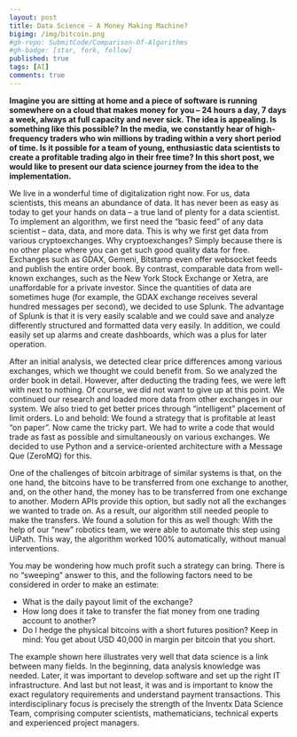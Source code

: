 ```yaml
---
layout: post
title: Data Science – A Money Making Machine?
bigimg: /img/bitcoin.png 
#gh-repo: SubmitCode/Comparison-Of-Algorithms
#gh-badge: [star, fork, follow]
published: true
tags: [AI]
comments: true
---
```

**Imagine you are sitting at home and a piece of software is running somewhere on a cloud that makes money for you – 24 hours a day, 7 days a week, always at full capacity and never sick. The idea is appealing. Is something like this possible? In the media, we constantly hear of high-frequency traders who win millions by trading within a very short period of time. Is it possible for a team of young, enthusiastic data scientists to create a profitable trading algo in their free time? In this short post, we would like to present our data science journey from the idea to the implementation.**

We live in a wonderful time of digitalization right now. For us, data scientists, this means an abundance of data. It has never been as easy as today to get your hands on data – a true land of plenty for a data scientist. To implement an algorithm, we first need the “basic feed” of any data scientist – data, data, and more data. This is why we first get data from various cryptoexchanges. Why cryptoexchanges? Simply because there is no other place where you can get such good quality data for free. Exchanges such as GDAX, Gemeni, Bitstamp even offer websocket feeds and publish the entire order book. By contrast, comparable data from well-known exchanges, such as the New York Stock Exchange or Xetra, are unaffordable for a private investor. Since the quantities of data are sometimes huge (for example, the GDAX exchange receives several hundred messages per second), we decided to use Splunk. The advantage of Splunk is that it is very easily scalable and we could save and analyze differently structured and formatted data very easily. In addition, we could easily set up alarms and create dashboards, which was a plus for later operation.

After an initial analysis, we detected clear price differences among various exchanges, which we thought we could benefit from. So we analyzed the order book in detail. However, after deducting the trading fees, we were left with next to nothing. Of course, we did not want to give up at this point. We continued our research and loaded more data from other exchanges in our system. We also tried to get better prices through “intelligent” placement of limit orders. Lo and behold: We found a strategy that is profitable at least “on paper”. Now came the tricky part. We had to write a code that would trade as fast as possible and simultaneously on various exchanges. We decided to use Python and a service-oriented architecture with a Message Que (ZeroMQ) for this.

One of the challenges of bitcoin arbitrage of similar systems is that, on the one hand, the bitcoins have to be transferred from one exchange to another, and, on the other hand, the money has to be transferred from one exchange to another. Modern APIs provide this option, but sadly not all the exchanges we wanted to trade on. As a result, our algorithm still needed people to make the transfers. We found a solution for this as well though: With the help of our “new” robotics team, we were able to automate this step using UiPath. This way, the algorithm worked 100% automatically, without manual interventions.

You may be wondering how much profit such a strategy can bring. There is no “sweeping” answer to this, and the following factors need to be considered in order to make an estimate:

- What is the daily payout limit of the exchange?
- How long does it take to transfer the fiat money from one trading account to another?
- Do I hedge the physical bitcoins with a short futures position? Keep in mind: You get about USD 40,000 in margin per bitcoin that you short. 

The example shown here illustrates very well that data science is a link between many fields. In the beginning, data analysis knowledge was needed. Later, it was important to develop software and set up the right IT infrastructure. And last but not least, it was and is important to know the exact regulatory requirements and understand payment transactions. This interdisciplinary focus is precisely the strength of the Inventx Data Science Team, comprising computer scientists, mathematicians, technical experts and experienced project managers.